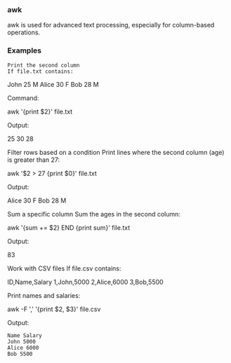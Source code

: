 ###  awk

awk is used for advanced text processing, especially for column-based operations.
### Examples

    Print the second column
    If file.txt contains:

John 25 M
Alice 30 F
Bob 28 M

Command:

awk '{print $2}' file.txt

Output:

25
30
28



Filter rows based on a condition
Print lines where the second column (age) is greater than 27:

awk '$2 > 27 {print $0}' file.txt

Output:

Alice 30 F
Bob 28 M

Sum a specific column
Sum the ages in the second column:

awk '{sum += $2} END {print sum}' file.txt

Output:

83

Work with CSV files
If file.csv contains:

ID,Name,Salary
1,John,5000
2,Alice,6000
3,Bob,5500

Print names and salaries:

awk -F ',' '{print $2, $3}' file.csv

Output:

    Name Salary
    John 5000
    Alice 6000
    Bob 5500

